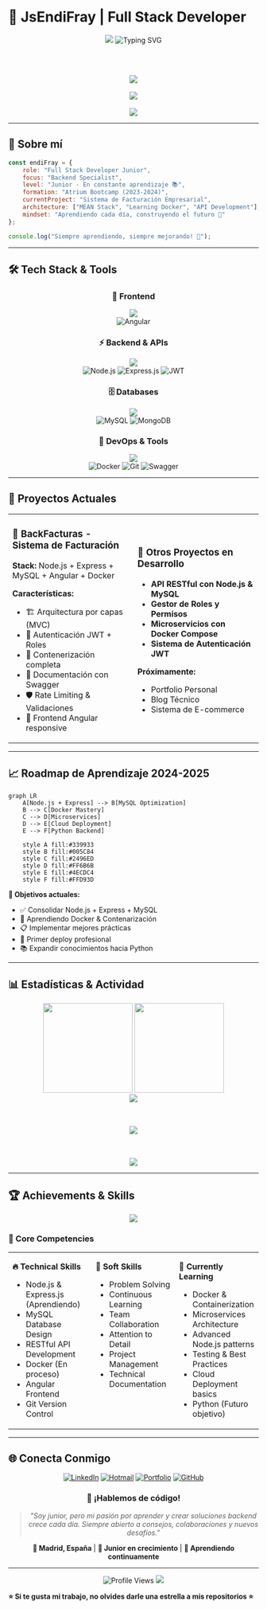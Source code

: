 # 🌟 JsEndiFray | Full Stack Developer

<div align="center">

  <!-- Animated Banner -->
  <img src="https://capsule-render.vercel.app/api?type=waving&color=0:FF6B6B,50:4ECDC4,100:45B7D1&height=300&section=header&text=JsEndiFray&fontSize=60&fontColor=FFFFFF&animation=twinkling&fontAlignY=35&desc=Full%20Stack%20Developer%20%7C%20Backend%20Specialist&descAlignY=55&descSize=18" />

  <!-- Typing Animation -->
  <img src="https://readme-typing-svg.herokuapp.com?font=Fira+Code&weight=600&size=28&duration=3000&pause=1000&color=45B7D1&center=true&vCenter=true&multiline=true&width=700&height=120&lines=Backend+Specialist+%F0%9F%9A%80;Node.js+%7C+Express+%7C+MySQL;Angular+%7C+Docker+%7C+APIs" alt="Typing SVG" />

<br><br>

  <!-- Status Badges with better spacing -->
  <p align="center">
    <img src="https://img.shields.io/badge/Status-Learning%20%26%20Building-brightgreen?style=for-the-badge&logo=rocket" />
    <br><br>
    <img src="https://img.shields.io/badge/Focus-Backend%20Development-blue?style=for-the-badge&logo=server" />
    <br><br>
    <img src="https://img.shields.io/badge/Location-Madrid,%20ES-red?style=for-the-badge&logo=google-maps" />
  </p>

</div>

---

## 🎯 Sobre mí

```javascript
const endiFray = {
    role: "Full Stack Developer Junior",
    focus: "Backend Specialist",
    level: "Junior - En constante aprendizaje 📚",
    formation: "Atrium Bootcamp (2023-2024)",
    currentProject: "Sistema de Facturación Empresarial",
    architecture: ["MEAN Stack", "Learning Docker", "API Development"],
    mindset: "Aprendiendo cada día, construyendo el futuro 🚀"
};

console.log("Siempre aprendiendo, siempre mejorando! 💪");
```

---

## 🛠️ Tech Stack & Tools

<div align="center">

### 🎨 Frontend
<img src="https://skillicons.dev/icons?i=angular&theme=dark" /><br>
![Angular](https://img.shields.io/badge/Angular-DD0031?style=for-the-badge&logo=angular&logoColor=white)

### ⚡ Backend & APIs
<img src="https://skillicons.dev/icons?i=nodejs,express,javascript&theme=dark" /><br>
![Node.js](https://img.shields.io/badge/Node.js-339933?style=for-the-badge&logo=nodedotjs&logoColor=white)
![Express.js](https://img.shields.io/badge/Express.js-000000?style=for-the-badge&logo=express&logoColor=white)
![JWT](https://img.shields.io/badge/JWT-000000?style=for-the-badge&logo=JSON%20web%20tokens&logoColor=white)

### 🗄️ Databases
<img src="https://skillicons.dev/icons?i=mysql,mongodb&theme=dark" /><br>
![MySQL](https://img.shields.io/badge/MySQL-005C84?style=for-the-badge&logo=mysql&logoColor=white)
![MongoDB](https://img.shields.io/badge/MongoDB-4EA94B?style=for-the-badge&logo=mongodb&logoColor=white)

### 🔧 DevOps & Tools
<img src="https://skillicons.dev/icons?i=docker,git,github,postman,vscode&theme=dark" /><br>
![Docker](https://img.shields.io/badge/Docker-2496ED?style=for-the-badge&logo=docker&logoColor=white)
![Git](https://img.shields.io/badge/Git-F05032?style=for-the-badge&logo=git&logoColor=white)
![Swagger](https://img.shields.io/badge/Swagger-85EA2D?style=for-the-badge&logo=swagger&logoColor=black)

</div>

---

## 🚧 Proyectos Actuales

<table>
<tr>
<td width="50%">

### 🧾 BackFacturas - Sistema de Facturación
**Stack:** Node.js + Express + MySQL + Angular + Docker

**Características:**
- 🏗️ Arquitectura por capas (MVC)
- 🔐 Autenticación JWT + Roles
- 🐳 Contenerización completa
- 📝 Documentación con Swagger
- 🛡️ Rate Limiting & Validaciones
- 🎨 Frontend Angular responsive

</td>
<td width="50%">

### 🔧 Otros Proyectos en Desarrollo
- **API RESTful con Node.js & MySQL**
- **Gestor de Roles y Permisos**
- **Microservicios con Docker Compose**
- **Sistema de Autenticación JWT**

**Próximamente:**
- Portfolio Personal
- Blog Técnico
- Sistema de E-commerce

</td>
</tr>
</table>

---

## 📈 Roadmap de Aprendizaje 2024-2025

```mermaid
graph LR
    A[Node.js + Express] --> B[MySQL Optimization]
    B --> C[Docker Mastery]
    C --> D[Microservices]
    D --> E[Cloud Deployment]
    E --> F[Python Backend]
    
    style A fill:#339933
    style B fill:#005C84
    style C fill:#2496ED
    style D fill:#FF6B6B
    style E fill:#4ECDC4
    style F fill:#FFD93D
```

**🎯 Objetivos actuales:**
- ✅ Consolidar Node.js + Express + MySQL
- 🔄 Aprendiendo Docker & Contenarización
- 📋 Implementar mejores prácticas
- 🚀 Primer deploy profesional
- 📚 Expandir conocimientos hacia Python

---

## 📊 Estadísticas & Actividad

<div align="center">

  <!-- GitHub Stats Cards -->
  <img height="180em" src="https://github-readme-stats.vercel.app/api?username=JsEndiFray&show_icons=true&theme=tokyonight&include_all_commits=true&count_private=true&hide_border=true&bg_color=0D1117"/>
  <img height="180em" src="https://github-readme-stats.vercel.app/api/top-langs/?username=JsEndiFray&layout=compact&langs_count=8&theme=tokyonight&hide_border=true&bg_color=0D1117&exclude_repo=github-readme-stats"/>

  <!-- Streak Stats -->
  <br>
  <img src="https://github-readme-streak-stats.herokuapp.com?user=JsEndiFray&theme=tokyonight&hide_border=true&background=0D1117" />

  <!-- Activity Graph -->
<br><br>
<img src="https://github-readme-activity-graph.vercel.app/graph?username=JsEndiFray&bg_color=0D1117&color=45B7D1&line=4ECDC4&point=FF6B6B&area=true&hide_border=true" />

  <!-- GitHub Profile Summary Cards -->
<br><br>
<img src="https://github-profile-summary-cards.vercel.app/api/cards/profile-details?username=JsEndiFray&theme=tokyonight" />

</div>

---

## 🏆 Achievements & Skills

<div align="center">

<!-- Achievements -->
<img src="https://github-profile-trophy.vercel.app/?username=JsEndiFray&theme=tokyonight&no-frame=true&no-bg=true&margin-w=4&row=1" />

</div>

### 💪 Core Competencies

<table>
<tr>
<td valign="top" width="33%">

**🔥 Technical Skills**
- Node.js & Express.js (Aprendiendo)
- MySQL Database Design
- RESTful API Development
- Docker (En proceso)
- Angular Frontend
- Git Version Control

</td>
<td valign="top" width="33%">

**🧠 Soft Skills**
- Problem Solving
- Continuous Learning
- Team Collaboration
- Attention to Detail
- Project Management
- Technical Documentation

</td>
<td valign="top" width="33%">

**🎯 Currently Learning**
- Docker & Containerization
- Microservices Architecture
- Advanced Node.js patterns
- Testing & Best Practices
- Cloud Deployment basics
- Python (Futuro objetivo)

</td>
</tr>
</table>

---

## 🌐 Conecta Conmigo

<div align="center">

[![LinkedIn](https://img.shields.io/badge/LinkedIn-0077B5?style=for-the-badge&logo=linkedin&logoColor=white)](https://www.linkedin.com/in/endifray/)
[![Hotmail](https://img.shields.io/badge/Hotmail-0078D4?style=for-the-badge&logo=microsoft-outlook&logoColor=white)](mailto:endifray@hotmail.com)
[![Portfolio](https://img.shields.io/badge/Portfolio-FF5722?style=for-the-badge&logo=todoist&logoColor=white)](www.efmv.es)
[![GitHub](https://img.shields.io/badge/GitHub-100000?style=for-the-badge&logo=github&logoColor=white)](https://github.com/JsEndiFray)

### 💬 ¡Hablemos de código!

> *"Soy junior, pero mi pasión por aprender y crear soluciones backend crece cada día. Siempre abierto a consejos, colaboraciones y nuevos desafíos."*

**📍 Madrid, España** | **🌱 Junior en crecimiento** | **🚀 Aprendiendo continuamente**

</div>

---

<div align="center">

  <!-- Views Counter -->
  <img src="https://komarev.com/ghpvc/?username=JsEndiFray&label=Profile%20Views&color=45B7D1&style=for-the-badge" alt="Profile Views" />

  <!-- Footer Wave -->
  <img src="https://capsule-render.vercel.app/api?type=waving&color=0:FF6B6B,50:4ECDC4,100:45B7D1&height=120&section=footer" />

</div>

<!-- Hidden ASCII Art -->
<!--
     ██╗███████╗███████╗███╗   ██╗██████╗ ██╗███████╗██████╗  █████╗ ██╗   ██╗
     ██║██╔════╝██╔════╝████╗  ██║██╔══██╗██║██╔════╝██╔══██╗██╔══██╗╚██╗ ██╔╝
     ██║███████╗█████╗  ██╔██╗ ██║██║  ██║██║█████╗  ██████╔╝███████║ ╚████╔╝ 
██   ██║╚════██║██╔══╝  ██║╚██╗██║██║  ██║██║██╔══╝  ██╔══██╗██╔══██║  ╚██╔╝  
╚█████╔╝███████║███████╗██║ ╚████║██████╔╝██║██║     ██║  ██║██║  ██║   ██║   
 ╚════╝ ╚══════╝╚══════╝╚═╝  ╚═══╝╚═════╝ ╚═╝╚═╝     ╚═╝  ╚═╝╚═╝  ╚═╝   ╚═╝   
-->

**⭐ Si te gusta mi trabajo, no olvides darle una estrella a mis repositorios ⭐**
